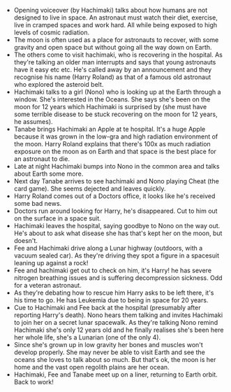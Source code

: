 - Opening voiceover (by Hachimaki) talks about how humans are not designed to live in space. An astronaut must watch their diet, exercise, live in cramped spaces and work hard. All while being exposed to high levels of cosmic radiation.
- The moon is often used as a place for astronauts to recover, with some gravity and open space but without going all the way down on Earth.
- The others come to visit hachimaki, who is recovering in the hospital. As they're talking an older man interrupts and says that young astronauts have it easy etc etc. He's called away by an announcement and they recognise his name (Harry Roland) as that of a famous old astronaut who explored the asteroid belt.
- Hachimaki talks to a girl (Nono) who is looking up at the Earth through a window. She's interested in the Oceans. She says she's been on the moon for 12 years which Hachimaki is surprised by (she must have some terrible disease to be stuck recovering on the moon for 12 years, he assumes).
- Tanabe brings Hachimaki an Apple at te hospital. It's a huge Apple because it was grown in the low-gra and high radiation environment of the moon. Harry Roland explains that there's 100x as much radiation exposure on the moon as on Earth and that space is the best place for an astronaut to die.
- Late at night Hachimaki bumps into Nono in the common area and talks about Earth some more.
- Next day Tanabe arrives to see hachimaki and Nono playing Cheat (the card game). She seems dejected and leaves quickly.
- Harry Roland comes out of a Doctors office, it looks like he's received some bad news.
- Doctors run around looking for Harry, he's disappeared. Cut to him out on the surface in a space suit.
- Hachimaki leaves the hospital, saying goodbye to Nono on the way out. He's about to ask what disease she has that's kept her on the moon, but doesn't.
- Fee and Hachimaki drive along a Lunar highway (outdoors, with a vacuum sealed car). As they're driving they spot a figure in a spacesuit leaning up against a rock!
- Fee and hachimaki get out to check on him, it's Harry! he has severe nitrogen breathing issues and is suffering decompression sickness. Odd for a veteran astronaut.
- As they're debating how to rescue him Harry asks to be left there, it's his time to go. He has Leukemia due to being in space for 20 years.
- Cue to Hachimaki and Fee back at the hospital (presumably after reporting Harry's death). Nono hears them talking and invites Hachimaki to join her on a secret lunar spacewalk. As they're talking Nono remind Hachimaki she's only 12 years old and he finally realises she's been here her whole life, she's a Lunarian (one of the only 4).
- Since she's grown up in low gravity her bones and muscles won't develop properly. She may never be able to visit Earth and see the oceans she loves to talk about so much. But that's ok, the moon is her home and the vast open regolith plains are her ocean.
- Hachimaki, Fee and Tanabe meet up on a liner, returning to Earth orbit. Back to work!